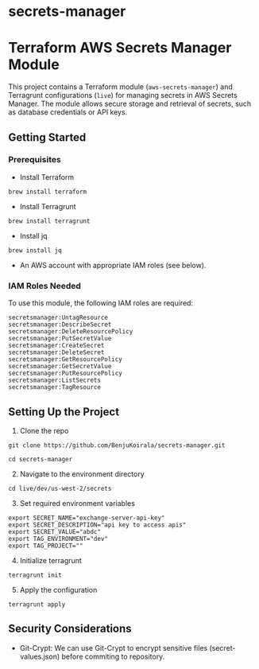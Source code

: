 # secrets-manager

# Terraform AWS Secrets Manager Module

This project contains a Terraform module (`aws-secrets-manager`) and Terragrunt configurations (`live`) for managing secrets in AWS Secrets Manager. 
The module allows secure storage and retrieval of secrets, such as database credentials or API keys.

## Getting Started

### Prerequisites
- Install Terraform
```
brew install terraform
```
- Install Terragrunt
```
brew install terragrunt
```
- Install jq
```
brew install jq
```

- An AWS account with appropriate IAM roles (see below).

### IAM Roles Needed

To use this module, the following IAM roles are required:
```
secretsmanager:UntagResource
secretsmanager:DescribeSecret
secretsmanager:DeleteResourcePolicy
secretsmanager:PutSecretValue
secretsmanager:CreateSecret
secretsmanager:DeleteSecret
secretsmanager:GetResourcePolicy
secretsmanager:GetSecretValue
secretsmanager:PutResourcePolicy
secretsmanager:ListSecrets
secretsmanager:TagResource
```

## Setting Up the Project

1. Clone the repo
```
git clone https://github.com/BenjuKoirala/secrets-manager.git
```
```
cd secrets-manager
```

2. Navigate to the environment directory
```
cd live/dev/us-west-2/secrets
```

3. Set required environment variables
```
export SECRET_NAME="exchange-server-api-key"
export SECRET_DESCRIPTION="api key to access apis"
export SECRET_VALUE="abdc"
export TAG_ENVIRONMENT="dev"
export TAG_PROJECT=""
```
4. Initialize terragrunt
```
terragrunt init
```
5. Apply the configuration
```
terragrunt apply
```

## Security Considerations
* Git-Crypt: We can use Git-Crypt to encrypt sensitive files (secret-values.json) before commiting to repository.